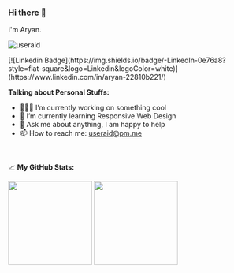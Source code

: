 ### Hi there 👋
I'm Aryan.
<p align="left"> <img src="https://komarev.com/ghpvc/?username=useraid&label=Profile%20views&color=0e75b6&style=flat" alt="useraid" /> </p>
[![Linkedin Badge](https://img.shields.io/badge/-LinkedIn-0e76a8?style=flat-square&logo=Linkedin&logoColor=white)](https://www.linkedin.com/in/aryan-22810b221/)

**Talking about Personal Stuffs:**

- 👨🏻‍💻 I’m currently working on something cool
- 🚀 I’m currently learning Responsive Web Design
- 💬 Ask me about anything, I am happy to help
- 📫 How to reach me: useraid@pm.me

</br>


📈 **My GitHub Stats:**

<p>
  <img height="170em" src="https://github-readme-stats.vercel.app/api?username=useraid&show_icons=true&hide_border=true&&count_private=true&include_all_commits=true&theme=radical" />
  <img height="170em" src="https://github-readme-stats.vercel.app/api/top-langs/?username=useraid&layout=compact&show_icons=true&hide_border=true&layout=compact&langs_count=8&theme=radical"/>
</p>



